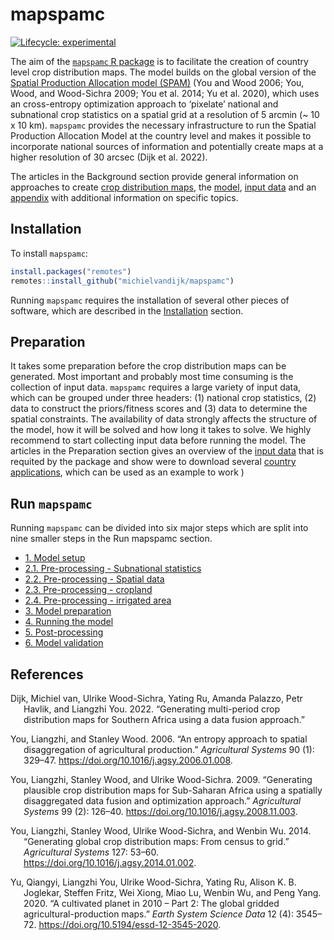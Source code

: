 
<!-- README.md is generated from README.Rmd. Please edit that file -->

# mapspamc

<!-- badges: start -->

[![Lifecycle:
experimental](https://img.shields.io/badge/lifecycle-experimental-orange.svg)](https://www.tidyverse.org/lifecycle/#experimental)
<!-- badges: end -->

The aim of the [`mapspamc` R
package](https://github.com/michielvandijk/mapspamc) is to facilitate
the creation of country level crop distribution maps. The model builds
on the global version of the [Spatial Production Allocation model
(SPAM)](http://www.mapspam.info) (You and Wood 2006; You, Wood, and
Wood-Sichra 2009; You et al. 2014; Yu et al. 2020), which uses an
cross-entropy optimization approach to ‘pixelate’ national and
subnational crop statistics on a spatial grid at a resolution of 5
arcmin (\~ 10 x 10 km). `mapspamc` provides the necessary infrastructure
to run the Spatial Production Allocation Model at the country level and
makes it possible to incorporate national sources of information and
potentially create maps at a higher resolution of 30 arcsec (Dijk et al.
2022).

The articles in the Background section provide general information on
approaches to create [crop distribution
maps](articles/crop_distribution_maps.html), the
[model](articles/model_description.html), [input
data](articles/input_data.html) and an
[appendix](articles/appendix.html) with additional information on
specific topics.

## Installation

To install `mapspamc`:

``` r
install.packages("remotes")
remotes::install_github("michielvandijk/mapspamc")
```

Running `mapspamc` requires the installation of several other pieces of
software, which are described in the
[Installation](articles/software.html) section.

## Preparation

It takes some preparation before the crop distribution maps can be
generated. Most important and probably most time consuming is the
collection of input data. `mapspamc` requires a large variety of input
data, which can be grouped under three headers: (1) national crop
statistics, (2) data to construct the priors/fitness scores and (3) data
to determine the spatial constraints. The availability of data strongly
affects the structure of the model, how it will be solved and how long
it takes to solve. We highly recommend to start collecting input data
before running the model. The articles in the Preparation section gives
an overview of the [input data](articles/input_data.html) that is
requited by the package and show were to download several [country
applications](articles/country_examples.html), which can be used as an
example to work )

## Run `mapspamc`

Running `mapspamc` can be divided into six major steps which are split
into nine smaller steps in the Run mapspamc section.

-   [1. Model setup](articles/model_setup.html)
-   [2.1. Pre-processing - Subnational
    statistics](articles/preprocessing_subnational_statistics.html)
-   [2.2. Pre-processing - Spatial
    data](articles/preprocessing_spatial_data.html)
-   [2.3. Pre-processing -
    cropland](articles/preprocessing_cropland.html)
-   [2.4. Pre-processing - irrigated
    area](articles/pre_processing_irrigated_area.html)
-   [3. Model preparation](articles/model_preparation.html)
-   [4. Running the model](articles/run_model.html)
-   [5. Post-processing](articles/postprocessing.html)
-   [6. Model validation](articles/model_validation.html)

## References

<div id="refs" class="references csl-bib-body hanging-indent">

<div id="ref-VanDijk2022b" class="csl-entry">

Dijk, Michiel van, Ulrike Wood-Sichra, Yating Ru, Amanda Palazzo, Petr
Havlik, and Liangzhi You. 2022. “<span class="nocase">Generating
multi-period crop distribution maps for Southern Africa using a data
fusion approach</span>.”

</div>

<div id="ref-You2006" class="csl-entry">

You, Liangzhi, and Stanley Wood. 2006. “<span class="nocase">An entropy
approach to spatial disaggregation of agricultural production</span>.”
*Agricultural Systems* 90 (1): 329–47.
<https://doi.org/10.1016/j.agsy.2006.01.008>.

</div>

<div id="ref-You2009" class="csl-entry">

You, Liangzhi, Stanley Wood, and Ulrike Wood-Sichra. 2009. “<span
class="nocase">Generating plausible crop distribution maps for
Sub-Saharan Africa using a spatially disaggregated data fusion and
optimization approach</span>.” *Agricultural Systems* 99 (2): 126–40.
<https://doi.org/10.1016/j.agsy.2008.11.003>.

</div>

<div id="ref-You2014a" class="csl-entry">

You, Liangzhi, Stanley Wood, Ulrike Wood-Sichra, and Wenbin Wu. 2014.
“<span class="nocase">Generating global crop distribution maps: From
census to grid</span>.” *Agricultural Systems* 127: 53–60.
<https://doi.org/10.1016/j.agsy.2014.01.002>.

</div>

<div id="ref-Yu2020" class="csl-entry">

Yu, Qiangyi, Liangzhi You, Ulrike Wood-Sichra, Yating Ru, Alison K. B.
Joglekar, Steffen Fritz, Wei Xiong, Miao Lu, Wenbin Wu, and Peng Yang.
2020. “<span class="nocase">A cultivated planet in 2010 – Part 2: The
global gridded agricultural-production maps</span>.” *Earth System
Science Data* 12 (4): 3545–72.
<https://doi.org/10.5194/essd-12-3545-2020>.

</div>

</div>
